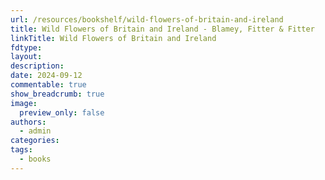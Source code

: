 ```yaml
---
url: /resources/bookshelf/wild-flowers-of-britain-and-ireland
title: Wild Flowers of Britain and Ireland - Blamey, Fitter & Fitter
linkTitle: Wild Flowers of Britain and Ireland
fdtype: 
layout: 
description: 
date: 2024-09-12
commentable: true
show_breadcrumb: true
image:
  preview_only: false
authors:
  - admin
categories: 
tags:
  - books
---
```



